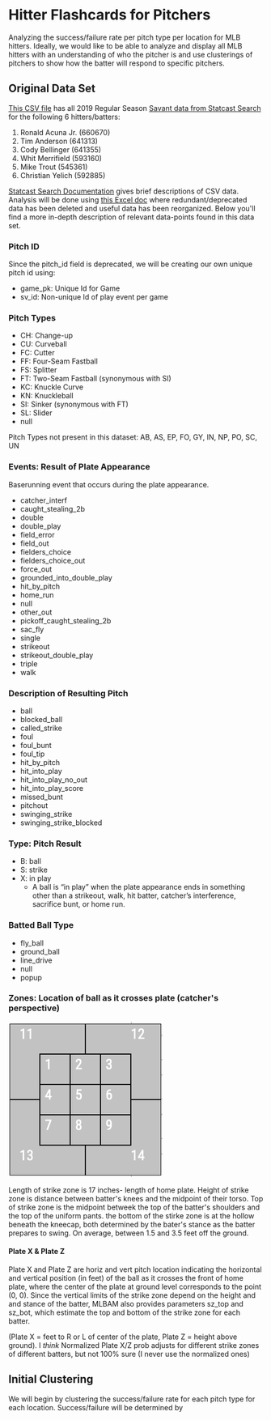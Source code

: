 # Hitter Flashcards for Pitchers

Analyzing the success/failure rate per pitch type per location for MLB hitters. 
Ideally, we would like to be able to analyze and display all MLB hitters with an understanding of who the pitcher is and use clusterings of pitchers to show how the batter will respond to specific pitchers.

## Original Data Set
[This CSV file](https://github.com/CamilaCamacho/hitter_analysis/blob/master/savant_data_6_pitchers.csv) has all 2019 Regular Season [Savant data from Statcast Search](https://baseballsavant.mlb.com/statcast_search?hfPT=&hfAB=&hfBBT=&hfPR=&hfZ=&stadium=&hfBBL=&hfNewZones=&hfGT=R%7C&hfC=&hfSea=2019%7C&hfSit=&player_type=pitcher&hfOuts=&opponent=&pitcher_throws=&batter_stands=&hfSA=&game_date_gt=&game_date_lt=&hfInfield=&team=&position=&hfOutfield=&hfRO=&home_road=&batters_lookup%5B%5D=660670&batters_lookup%5B%5D=641313&batters_lookup%5B%5D=641355&batters_lookup%5B%5D=593160&batters_lookup%5B%5D=545361&batters_lookup%5B%5D=592885&hfFlag=&hfPull=&metric_1=&hfInn=&min_pitches=0&min_results=0&group_by=name&sort_col=pitches&player_event_sort=h_launch_speed&sort_order=desc&min_pas=0#results) for the following 6 hitters/batters: 
1. Ronald Acuna Jr. (660670)
2. Tim Anderson (641313)
3. Cody Bellinger (641355)
4. Whit Merrifield (593160)
5. Mike Trout (545361)
6. Christian Yelich (592885)

[Statcast Search Documentation](https://baseballsavant.mlb.com/csv-docs#events) gives brief descriptions of CSV data. Analysis will be done using [this Excel doc](https://github.com/CamilaCamacho/hitter_analysis/blob/master/savant_data_analysis_6_pitchers.xlsx) where redundant/deprecated data has been deleted and useful data has been reorganized. Below you'll find a more in-depth description of relevant data-points found in this data set.

### Pitch ID
Since the pitch_id field is deprecated, we will be creating our own unique pitch id using:
* game_pk: Unique Id for Game
* sv_id: Non-unique Id of play event per game

### Pitch Types
* CH: Change-up
* CU: Curveball
* FC: Cutter
* FF: Four-Seam Fastball
* FS: Splitter
* FT: Two-Seam Fastball (synonymous with SI)
* KC: Knuckle Curve
* KN: Knuckleball
* SI: Sinker (synonymous with FT)
* SL: Slider 
* null

Pitch Types not present in this dataset: AB, AS, EP, FO, GY, IN, NP, PO, SC, UN

### Events: Result of Plate Appearance
Baserunning event that occurs during the plate appearance. 
* catcher_interf
* caught_stealing_2b
* double
* double_play
* field_error
* field_out
* fielders_choice 
* fielders_choice_out
* force_out
* grounded_into_double_play
* hit_by_pitch
* home_run
* null
* other_out
* pickoff_caught_stealing_2b
* sac_fly
* single
* strikeout
* strikeout_double_play
* triple
* walk

### Description of Resulting Pitch 
* ball
* blocked_ball
* called_strike
* foul
* foul_bunt
* foul_tip
* hit_by_pitch
* hit_into_play
* hit_into_play_no_out
* hit_into_play_score
* missed_bunt
* pitchout
* swinging_strike
* swinging_strike_blocked

### Type: Pitch Result 
* B: ball
* S: strike
* X: in play
  * A ball is “in play” when the plate appearance ends in something other than a strikeout, walk, hit batter, catcher’s interference, sacrifice bunt, or home run. 

### Batted Ball Type
* fly_ball
* ground_ball
* line_drive
* null
* popup

### Zones: Location of ball as it crosses plate (catcher's perspective)
![Gameday Zones](https://github.com/CamilaCamacho/hitter_analysis/blob/master/screenshots/gameday-zones.png)

Length of strike zone is 17 inches- length of home plate. 
Height of strike zone is distance between batter's knees and the midpoint of their torso. Top of strike zone is the midpoint betweek the top of the batter's shoulders and the top of the uniform pants. 
the bottom of the stirke zone is at the hollow beneath the kneecap, both determined by the bater's stance as the batter prepares to swing. 
On average, between 1.5 and 3.5 feet off the ground.

#### Plate X & Plate Z
Plate X and Plate Z are horiz and vert pitch location 
indicating the horizontal and vertical position (in feet) of the ball as it crosses the front of home plate, where the center of the plate at ground level corresponds to the point (0, 0). Since the vertical limits of the strike zone depend on the height and and stance of the batter, MLBAM also provides parameters sz_top and sz_bot, which estimate the top and bottom of the strike zone for each batter.

(Plate X = feet to R or L of center of the plate, Plate Z = height above ground). 
I *think* Normalized Plate X/Z prob adjusts for different strike zones of different batters, but not 100% sure (I never use the normalized ones)

## Initial Clustering
We will begin by clustering the success/failure rate for each pitch type for each location.
Success/failure will be determined by 
